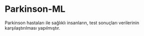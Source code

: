 # Parkinson-ML
 Parkinson hastaları ile sağlıklı insanların, test sonuçları verilerinin karşılaştırılması yapılmıştır.
